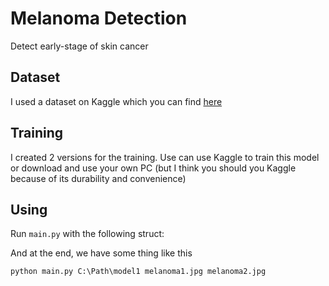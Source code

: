 # Melanoma Detection
Detect early-stage of skin cancer

## Dataset
I used a dataset on Kaggle which you can find [here](https://www.kaggle.com/datasets/hasnainjaved/melanoma-skin-cancer-dataset-of-10000-images)

## Training
I created 2 versions for the training. Use can use Kaggle to train this model or download and use your own PC (but I think you should you Kaggle because of its durability and convenience)

## Using
Run `main.py` with the following struct:

And at the end, we have some thing like this
```
python main.py C:\Path\model1 melanoma1.jpg melanoma2.jpg
```
